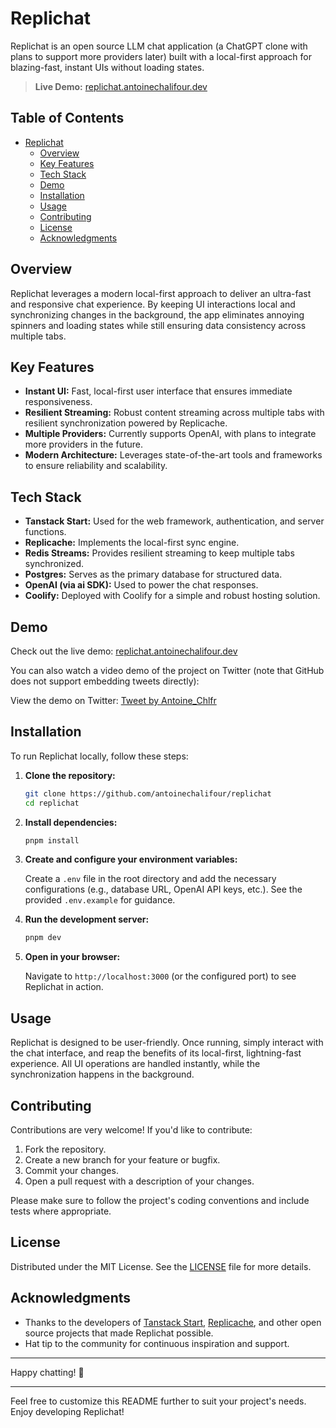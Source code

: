 # Replichat

Replichat is an open source LLM chat application (a ChatGPT clone with plans to support more providers later) built with a local-first approach for blazing-fast, instant UIs without loading states.

> **Live Demo:** [replichat.antoinechalifour.dev](https://replichat.antoinechalifour.dev/)

## Table of Contents

- [Replichat](#replichat)
    - [Overview](#overview)
    - [Key Features](#key-features)
    - [Tech Stack](#tech-stack)
    - [Demo](#demo)
    - [Installation](#installation)
    - [Usage](#usage)
    - [Contributing](#contributing)
    - [License](#license)
    - [Acknowledgments](#acknowledgments)

## Overview

Replichat leverages a modern local-first approach to deliver an ultra-fast and responsive chat experience. By keeping UI interactions local and synchronizing changes in the background, the app eliminates annoying spinners and loading states while still ensuring data consistency across multiple tabs.

## Key Features

- **Instant UI:** Fast, local-first user interface that ensures immediate responsiveness.
- **Resilient Streaming:** Robust content streaming across multiple tabs with resilient synchronization powered by Replicache.
- **Multiple Providers:** Currently supports OpenAI, with plans to integrate more providers in the future.
- **Modern Architecture:** Leverages state-of-the-art tools and frameworks to ensure reliability and scalability.

## Tech Stack

- **Tanstack Start:** Used for the web framework, authentication, and server functions.
- **Replicache:** Implements the local-first sync engine.
- **Redis Streams:** Provides resilient streaming to keep multiple tabs synchronized.
- **Postgres:** Serves as the primary database for structured data.
- **OpenAI (via ai SDK):** Used to power the chat responses.
- **Coolify:** Deployed with Coolify for a simple and robust hosting solution.

## Demo

Check out the live demo: [replichat.antoinechalifour.dev](https://replichat.antoinechalifour.dev/)

You can also watch a video demo of the project on Twitter (note that GitHub does not support embedding tweets directly):

View the demo on Twitter: [Tweet by Antoine_Chlfr](https://x.com/Antoine_Chlfr/status/1912469920421388680)

## Installation

To run Replichat locally, follow these steps:

1. **Clone the repository:**
   ```bash
   git clone https://github.com/antoinechalifour/replichat
   cd replichat
   ```

2. **Install dependencies:**
   ```bash
   pnpm install
   ```

3. **Create and configure your environment variables:**

   Create a `.env` file in the root directory and add the necessary configurations (e.g., database URL, OpenAI API keys, etc.). See the provided `.env.example` for guidance.

4. **Run the development server:**
   ```bash
   pnpm dev
   ```

5. **Open in your browser:**

   Navigate to `http://localhost:3000` (or the configured port) to see Replichat in action.

## Usage

Replichat is designed to be user-friendly. Once running, simply interact with the chat interface, and reap the benefits of its local-first, lightning-fast experience. All UI operations are handled instantly, while the synchronization happens in the background.

## Contributing

Contributions are very welcome! If you'd like to contribute:

1. Fork the repository.
2. Create a new branch for your feature or bugfix.
3. Commit your changes.
4. Open a pull request with a description of your changes.

Please make sure to follow the project's coding conventions and include tests where appropriate.

## License

Distributed under the MIT License. See the [LICENSE](LICENSE) file for more details.

## Acknowledgments

- Thanks to the developers of [Tanstack Start](https://tanstack.com/start), [Replicache](https://replicache.dev/), and other open source projects that made Replichat possible.
- Hat tip to the community for continuous inspiration and support.

---

Happy chatting! 🫶

---

Feel free to customize this README further to suit your project's needs. Enjoy developing Replichat!
